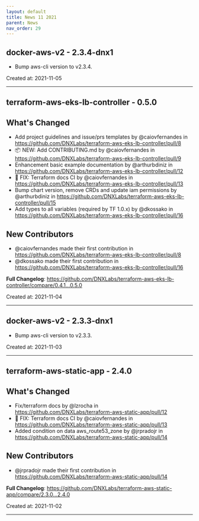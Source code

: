 ```yaml
---
layout: default
title: News 11 2021
parent: News
nav_order: 29
---
```




## docker-aws-v2 - 2.3.4-dnx1
- Bump aws-cli version to v2.3.4.

Created at: 2021-11-05

---


## terraform-aws-eks-lb-controller - 0.5.0
## What's Changed
* Add project guidelines and issue/prs templates by @caiovfernandes in https://github.com/DNXLabs/terraform-aws-eks-lb-controller/pull/8
* 📦 NEW: Add CONTRIBUTING.md by @caiovfernandes in https://github.com/DNXLabs/terraform-aws-eks-lb-controller/pull/9
* Enhancement basic example documentation by @arthurbdiniz in https://github.com/DNXLabs/terraform-aws-eks-lb-controller/pull/12
* 🐛 FIX: Terraform docs CI by @caiovfernandes in https://github.com/DNXLabs/terraform-aws-eks-lb-controller/pull/13
* Bump chart version, remove CRDs and update iam permissions by @arthurbdiniz in https://github.com/DNXLabs/terraform-aws-eks-lb-controller/pull/15
* Add types to all variables (required by TF 1.0.x) by @dkossako in https://github.com/DNXLabs/terraform-aws-eks-lb-controller/pull/16

## New Contributors
* @caiovfernandes made their first contribution in https://github.com/DNXLabs/terraform-aws-eks-lb-controller/pull/8
* @dkossako made their first contribution in https://github.com/DNXLabs/terraform-aws-eks-lb-controller/pull/16

**Full Changelog**: https://github.com/DNXLabs/terraform-aws-eks-lb-controller/compare/0.4.1...0.5.0

Created at: 2021-11-04

---


## docker-aws-v2 - 2.3.3-dnx1
- Bump aws-cli version to v2.3.3.

Created at: 2021-11-03

---


## terraform-aws-static-app - 2.4.0
## What's Changed
* Fix/terraform docs by @lzrocha in https://github.com/DNXLabs/terraform-aws-static-app/pull/12
* 🐛 FIX: Terraform docs CI by @caiovfernandes in https://github.com/DNXLabs/terraform-aws-static-app/pull/13
* Added condition on data aws_route53_zone by @jrpradojr in https://github.com/DNXLabs/terraform-aws-static-app/pull/14

## New Contributors
* @jrpradojr made their first contribution in https://github.com/DNXLabs/terraform-aws-static-app/pull/14

**Full Changelog**: https://github.com/DNXLabs/terraform-aws-static-app/compare/2.3.0...2.4.0

Created at: 2021-11-02

---

